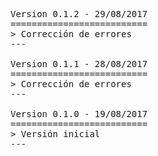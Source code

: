 <pre>

Version 0.1.2 - 29/08/2017
==========================
> Corrección de errores
---

Version 0.1.1 - 28/08/2017
==========================
> Corrección de errores
---

Version 0.1.0 - 19/08/2017
==========================
> Versión inicial
---

</pre>